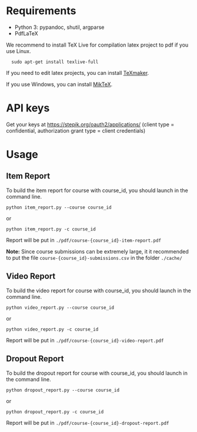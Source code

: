 # Requirements

* Python 3: pypandoc, shutil, argparse
* PdfLaTeX

We recommend to install TeX Live for compilation latex project to pdf if you use Linux.

      sudo apt-get install texlive-full

If you need to edit latex projects, you can install [TeXmaker](http://www.xm1math.net/texmaker/download.html).

If you use Windows, you can install [MikTeX](https://miktex.org/).

# API keys
Get your keys at https://stepik.org/oauth2/applications/
(client type = confidential, authorization grant type = client credentials)

# Usage 

## Item Report
To build the item report for course with course_id, you should launch in the command line.

    python item_report.py --course course_id

or

    python item_report.py -c course_id
    
Report will be put in ``./pdf/course-{course_id}-item-report.pdf``

**Note:** Since course submissions can be extremely large, it it recommended to put the file ``course-{course_id}-submissions.csv`` in the folder ``./cache/``


## Video Report
To build the video report for course with course_id, you should launch in the command line.

    python video_report.py --course course_id

or

    python video_report.py -c course_id
    
Report will be put in ``./pdf/course-{course_id}-video-report.pdf``


## Dropout Report
To build the dropout report for course with course_id, you should launch in the command line.

    python dropout_report.py --course course_id

or

    python dropout_report.py -c course_id

Report will be put in ``./pdf/course-{course_id}-dropout-report.pdf``